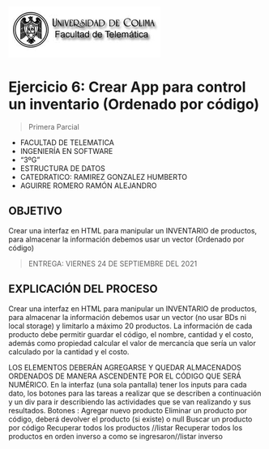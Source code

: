 ![Logo](img/ucol-logo.jpg)

# Ejercicio 6: Crear App para control un inventario (Ordenado por código)

> Primera Parcial

- FACULTAD DE TELEMATICA
- INGENIERÍA EN SOFTWARE
- “3ºG”
- ESTRUCTURA DE DATOS
- CATEDRATICO: RAMIREZ GONZALEZ HUMBERTO
- AGUIRRE ROMERO RAMÓN ALEJANDRO

## OBJETIVO

Crear una interfaz en HTML para manipular un INVENTARIO de productos, para almacenar la información debemos usar un vector (Ordenado por código)

> ENTREGA: VIERNES 24 DE SEPTIEMBRE DEL 2021

## EXPLICACIÓN DEL PROCESO

Crear una interfaz en HTML para manipular un INVENTARIO de productos, para almacenar la información debemos usar un vector (no usar BDs ni local storage) y limitarlo a máximo 20 productos.
La información de cada producto debe permitir guardar el código, el nombre, cantidad y el costo, además como propiedad calcular el valor de mercancía que sería un valor calculado por la cantidad y el costo.

LOS ELEMENTOS DEBERÁN AGREGARSE Y QUEDAR ALMACENADOS ORDENADOS DE MANERA ASCENDENTE POR EL CÓDIGO QUE SERÁ NUMÉRICO.
En la interfaz (una sola pantalla) tener los inputs para cada dato, los botones para las tareas a realizar que se describen a continuación y un div para ir describiendo las actividades que se van realizando y sus resultados.
Botones :
Agregar nuevo producto
Eliminar un producto por código, deberá devolver el producto (si existe) o null
Buscar un producto por código
Recuperar todos los productos //listar
Recuperar todos los productos en orden inverso a como se ingresaron//listar inverso
